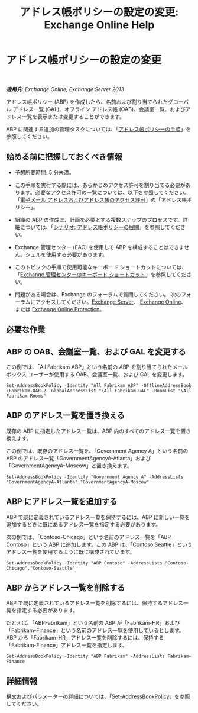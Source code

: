 ﻿---
title: 'アドレス帳ポリシーの設定の変更: Exchange Online Help'
TOCTitle: アドレス帳ポリシーの設定の変更
ms:assetid: ba1ca350-71c2-4c60-a612-33bfa9320b5e
ms:mtpsurl: https://technet.microsoft.com/ja-jp/library/Hh529941(v=EXCHG.150)
ms:contentKeyID: 49896442
ms.date: 05/22/2018
mtps_version: v=EXCHG.150
ms.translationtype: HT
---

# アドレス帳ポリシーの設定の変更

 

_**適用先:** Exchange Online, Exchange Server 2013_

アドレス帳ポリシー (ABP) を作成したら、名前および割り当てられたグローバル アドレス一覧 (GAL)、オフライン アドレス帳 (OAB)、会議室一覧、およびアドレス一覧を表示または変更することができます。

ABP に関連する追加の管理タスクについては、「[アドレス帳ポリシーの手順](address-book-policy-procedures-exchange-2013-help.md)」を参照してください。

## 始める前に把握しておくべき情報

  - 予想所要時間: 5 分未満。

  - この手順を実行する際には、あらかじめアクセス許可を割り当てる必要があります。必要なアクセス許可の一覧については、以下を参照してください。「[電子メール アドレスおよびアドレス帳のアクセス許可](email-address-and-address-book-permissions-exchange-2013-help.md)」の「アドレス帳ポリシー」。

  - 組織の ABP の作成は、計画を必要とする複数ステップのプロセスです。詳細については、「[シナリオ: アドレス帳ポリシーの展開](scenario-deploying-address-book-policies-exchange-2013-help.md)」を参照してください。

  - Exchange 管理センター (EAC) を使用して ABP を構成することはできません。シェルを使用する必要があります。

  - このトピックの手順で使用可能なキーボード ショートカットについては、「[Exchange 管理センターのキーボード ショートカット](keyboard-shortcuts-in-the-exchange-admin-center-exchange-online-protection-help.md)」を参照してください。

  - 問題がある場合は、Exchange のフォーラムで質問してください。 次のフォーラムにアクセスしてください。[Exchange Server](https://go.microsoft.com/fwlink/p/?linkid=60612)、 [Exchange Online](https://go.microsoft.com/fwlink/p/?linkid=267542)、 または [Exchange Online Protection](https://go.microsoft.com/fwlink/p/?linkid=285351)。

## 必要な作業

## ABP の OAB、会議室一覧、および GAL を変更する

この例では、「All Fabrikam ABP」という名前の ABP を割り当てられたメールボックス ユーザーが使用する OAB、会議室一覧、および GAL を変更します。

    Set-AddressBookPolicy -Identity "All Fabrikam ABP" -OfflineAddressBook \Fabrikam-OAB-2 -GlobalAddressList "\All Fabrikam GAL" -RoomList "\All Fabrikam Rooms"

## ABP のアドレス一覧を置き換える

既存の ABP に指定したアドレス一覧は、ABP 内のすべてのアドレス一覧を置き換えます。

この例では、既存のアドレス一覧を、「Government Agency A」という名前の ABP のアドレス一覧「GovernmentAgencyA-Atlanta」および「GovernmentAgencyA-Moscow」と置き換えます。

    Set-AddressBookPolicy -Identity "Government Agency A" -AddressLists "GovernmentAgencyA-Atlanta","GovernmentAgencyA-Moscow"

## ABP にアドレス一覧を追加する

ABP で既に定義されているアドレス一覧を保持するには、ABP に新しい一覧を追加するときに既にあるアドレス一覧を指定する必要があります。

次の例では、「Contoso-Chicago」という名前のアドレス一覧を「ABP Contoso」という ABP に追加します。この ABP は、「Contoso Seattle」というアドレス一覧を使用するように既に構成されています。

    Set-AddressBookPolicy -Identity "ABP Contoso" -AddressLists "Contoso-Chicago","Contoso-Seattle"

## ABP からアドレス一覧を削除する

ABP で既に定義されているアドレス一覧を削除するには、保持するアドレス一覧を指定する必要があります。

たとえば、「ABPFabrikam」という名前の ABP が「Fabrikam-HR」および「Fabrikam-Finance」という名前のアドレス一覧を使用しているとします。ABP から「Fabrikam-HR」アドレス一覧を削除するには、保持する「Fabrikam-Finance」アドレス一覧を指定します。

    Set-AddressBookPolicy -Identity "ABP Fabrikam" -AddressLists Fabrikam-Finance

## 詳細情報

構文およびパラメーターの詳細については、「[Set-AddressBookPolicy](https://technet.microsoft.com/ja-jp/library/hh529945\(v=exchg.150\))」を参照してください。

